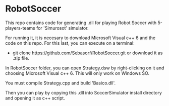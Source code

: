 # RobotSoccer
This repo contains code for generating .dll for playing Robot Soccer with 5-players-teams for 'Simurosot' simulator.

For running it, it is necesary to download Microsoft Visual c++ 6 and the code on this repo. For this last, you can execute on a terminal:
- git clone https://github.com/Sebasorf/RobotSoccer.git
or download it as .zip file.

In RobotSoccer folder, you can open Strategy.dsw by right-clicking on it and choosing Microsoft Visual c++ 6. This will only work on Windows SO.

You must compile Strategy.cpp and build 'Basico.dll'.

Then you can play by copying this .dll into SoccerSimulator install directory and opening it as c++ script.


